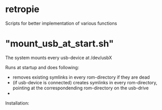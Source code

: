 # retropie
Scripts for better implementation of various functions

# "mount_usb_at_start.sh"

The system mounts every usb-device at /dev/usbX

Runs at startup and does following:

- removes existing symlinks in every rom-directory if they are dead
- (if usb-device is connected) creates symlinks in every rom-directory, pointing at the correspondending rom-directory on the usb-drive
- 
Installation:
